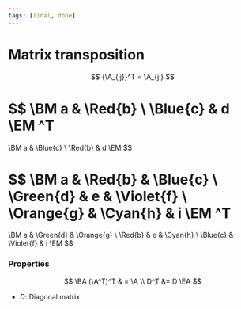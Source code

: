 ```yaml
---
tags: [linal, done]
---
```


# Matrix transposition

$$
    {\A_{ij}}^T = \A_{ji}
$$

$$
\BM
	a & \Red{b} \\ \Blue{c} & d
\EM
^T
=
\BM
	a & \Blue{c} \\ \Red{b} & d
\EM
$$

$$
\BM
	a &	\Red{b} & \Blue{c} \\
	\Green{d} & e & \Violet{f} \\
	\Orange{g} & \Cyan{h} & i
\EM
^T
=
\BM
	a &	\Green{d} & \Orange{g} \\
	\Red{b} & e & \Cyan{h} \\
	\Blue{c} & \Violet{f} & i
\EM
$$

### Properties

$$
\BA
    (\A^T)^T & = \A
    \\
    D^T &= D
\EA
$$

- $D$: Diagonal matrix
